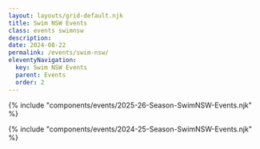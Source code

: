 ```yaml
---
layout: layouts/grid-default.njk
title: Swim NSW Events
class: events swimnsw
description: 
date: 2024-08-22
permalink: /events/swim-nsw/
eleventyNavigation:
  key: Swim NSW Events
  parent: Events
  order: 2
---
```





{% include "components/events/2025-26-Season-SwimNSW-Events.njk" %}

<div class="eightypercentborder3rem"></div>

{% include "components/events/2024-25-Season-SwimNSW-Events.njk" %}